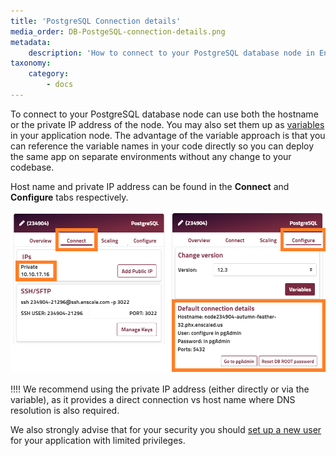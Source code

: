 ```yaml
---
title: 'PostgreSQL Connection details'
media_order: DB-PostgeSQL-connection-details.png
metadata:
    description: 'How to connect to your PostgreSQL database node in Enscale?'
taxonomy:
    category:
        - docs
---
```


To connect to your PostgreSQL database node can use both the hostname or the private IP address of the node. You may also set them up as [variables](/features/environment-variables) in your application node. The advantage of the variable approach is that you can reference the variable names in your code directly so you can deploy the same app on separate environments without any change to your codebase.

Host name and private IP address can be found in the **Connect** and **Configure** tabs respectively.

![](DB-PostgeSQL-connection-details.png)

!!!! We recommend using the private IP address (either directly or via the variable), as it provides a direct connection vs host name where DNS resolution is also required.

We also strongly advise that for your security you should [set up a new user](/database-nodes/postgresql/user-creation) for your application with limited privileges.